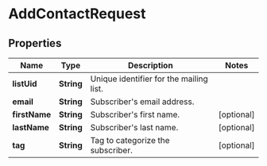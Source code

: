 

# AddContactRequest


## Properties

| Name | Type | Description | Notes |
|------------ | ------------- | ------------- | -------------|
|**listUid** | **String** | Unique identifier for the mailing list. |  |
|**email** | **String** | Subscriber&#39;s email address. |  |
|**firstName** | **String** | Subscriber&#39;s first name. |  [optional] |
|**lastName** | **String** | Subscriber&#39;s last name. |  [optional] |
|**tag** | **String** | Tag to categorize the subscriber. |  [optional] |



